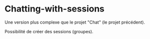 # Chatting-with-sessions
Une version plus complexe que le projet "Chat" (le projet précédent).

Possibilité de créer des sessions (groupes).